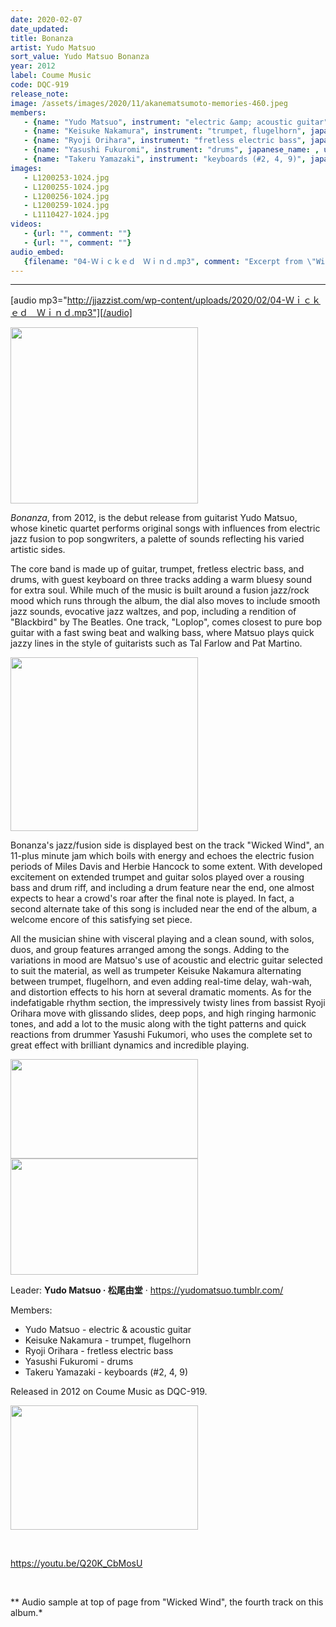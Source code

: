 ```yaml
---
date: 2020-02-07
date_updated: 
title: Bonanza
artist: Yudo Matsuo
sort_value: Yudo Matsuo Bonanza
year: 2012
label: Coume Music
code: DQC-919
release_note: 
image: /assets/images/2020/11/akanematsumoto-memories-460.jpeg
members:
   - {name: "Yudo Matsuo", instrument: "electric &amp; acoustic guitar", japanese_name: , url: ""}
   - {name: "Keisuke Nakamura", instrument: "trumpet, flugelhorn", japanese_name: , url: ""}
   - {name: "Ryoji Orihara", instrument: "fretless electric bass", japanese_name: , url: ""}
   - {name: "Yasushi Fukuromi", instrument: "drums", japanese_name: , url: ""}
   - {name: "Takeru Yamazaki", instrument: "keyboards (#2, 4, 9)", japanese_name: , url: ""}
images: 
   - L1200253-1024.jpg
   - L1200255-1024.jpg
   - L1200256-1024.jpg
   - L1200259-1024.jpg
   - L1110427-1024.jpg
videos: 
   - {url: "", comment: ""}
   - {url: "", comment: ""}
audio_embed:
   {filename: "04-Ｗｉｃｋｅｄ　Ｗｉｎｄ.mp3", comment: "Excerpt from \"Wicked Wind\", the fourth track on this album:"}
---
```

---
[audio mp3="http://jjazzist.com/wp-content/uploads/2020/02/04-Ｗｉｃｋｅｄ　Ｗｉｎｄ.mp3"][/audio]

<a href="http://www.jjazzist.com/wp-content/uploads/2019/01/L1200253.jpg"><img class="size-medium wp-image-3866 alignright" src="http://www.jjazzist.com/wp-content/uploads/2019/01/L1200253-300x282.jpg" alt="" width="300" height="282" /></a>

*Bonanza*, from 2012, is the debut release from guitarist Yudo Matsuo, whose kinetic quartet performs original songs with influences from electric jazz fusion to pop songwriters, a palette of sounds reflecting his varied artistic sides.

The core band is made up of guitar, trumpet, fretless electric bass, and drums, with guest keyboard on three tracks adding a warm bluesy sound for extra soul. While much of the music is built around a fusion jazz/rock mood which runs through the album, the dial also moves to include smooth jazz sounds, evocative jazz waltzes, and pop, including a rendition of "Blackbird" by The Beatles. One track, "Loplop", comes closest to pure bop guitar with a fast swing beat and walking bass, where Matsuo plays quick jazzy lines in the style of guitarists such as Tal Farlow and Pat Martino.

<a href="http://www.jjazzist.com/wp-content/uploads/2019/01/L1200255.jpg"><img class="size-medium wp-image-3867 alignright" src="http://www.jjazzist.com/wp-content/uploads/2019/01/L1200255-300x278.jpg" alt="" width="300" height="278" /></a>

Bonanza's jazz/fusion side is displayed best on the track "Wicked Wind", an 11-plus minute jam which boils with energy and echoes the electric fusion periods of Miles Davis and Herbie Hancock to some extent. With developed excitement on extended trumpet and guitar solos played over a rousing bass and drum riff, and including a drum feature near the end, one almost expects to hear a crowd's roar after the final note is played. In fact, a second alternate take of this song is included near the end of the album, a welcome encore of this satisfying set piece.

All the musician shine with visceral playing and a clean sound, with solos, duos, and group features arranged among the songs. Adding to the variations in mood are Matsuo's use of acoustic and electric guitar selected to suit the material, as well as trumpeter Keisuke Nakamura alternating between trumpet, flugelhorn, and even adding real-time delay, wah-wah, and distortion effects to his horn at several dramatic moments. As for the indefatigable rhythm section, the impressively twisty lines from bassist Ryoji Orihara move with glissando slides, deep pops, and high ringing harmonic tones, and add a lot to the music along with the tight patterns and quick reactions from drummer Yasushi Fukumori, who uses the complete set to great effect with brilliant dynamics and incredible playing.

<a href="http://www.jjazzist.com/wp-content/uploads/2019/01/L1200256.jpg"><img class="alignnone size-medium wp-image-3868" src="http://www.jjazzist.com/wp-content/uploads/2019/01/L1200256-300x159.jpg" alt="" width="300" height="159" /></a> <a href="http://www.jjazzist.com/wp-content/uploads/2019/01/L1200259.jpg"><img class="alignnone size-medium wp-image-3869" src="http://www.jjazzist.com/wp-content/uploads/2019/01/L1200259-300x186.jpg" alt="" width="300" height="186" /></a>

Leader: <strong>Yudo Matsuo · 松尾由堂</strong> · <a href="https://yudomatsuo.tumblr.com/">https://yudomatsuo.tumblr.com/</a>

Members:
<ul>
 	<li>Yudo Matsuo - electric &amp; acoustic guitar</li>
 	<li>Keisuke Nakamura - trumpet, flugelhorn</li>
 	<li>Ryoji Orihara - fretless electric bass</li>
 	<li>Yasushi Fukuromi - drums</li>
 	<li>Takeru Yamazaki - keyboards (#2, 4, 9)</li>
</ul>
Released in 2012 on Coume Music as DQC-919.

<a href="http://www.jjazzist.com/wp-content/uploads/2018/08/L1110427.jpg"><img class="alignnone size-medium wp-image-3679" src="http://www.jjazzist.com/wp-content/uploads/2018/08/L1110427-300x199.jpg" alt="" width="300" height="199" /></a>

&nbsp;

https://youtu.be/Q20K_CbMosU

&nbsp;

** Audio sample at top of page from "Wicked Wind", the fourth track on this album.*

